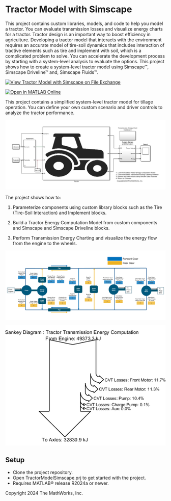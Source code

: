 # Tractor Model with Simscape

This project contains custom libraries, models, and code to help you model 
a tractor. You can evaluate transmission losses and visualize energy charts 
for a tractor.
Tractor design is an important way to boost efficiency in agriculture. 
Developing a tractor model that interacts with the environment requires an 
accurate model of tire-soil dynamics that includes interaction of tractive 
elements such as tire and implement with soil, which is a complicated 
problem to solve. You can accelerate the development process by starting 
with a system-level analysis to evaluate the options. This project shows how to create a 
system-level tractor model using Simscape&trade;, Simscape Driveline&trade; 
and, Simscape Fluids&trade;.

[![View Tractor Model with Simscape on File Exchange](https://www.mathworks.com/matlabcentral/images/matlab-file-exchange.svg)](https://www.mathworks.com/matlabcentral/fileexchange/tractor-model-with-simscape)

[![Open in MATLAB Online](https://www.mathworks.com/images/responsive/global/open-in-matlab-online.svg)](https://matlab.mathworks.com/open/github/v1?repo=simscape/Tractor-Simscape)

This project contains a simplified system-level tractor model for tillage 
operation. You can define your own custom scenario and driver controls to 
analyze the tractor performance.

![](Overview/html/TractorEnergyComputationModel.png)

The project shows how to:
1. Parameterize components using custom library blocks such as the Tire 
(Tire-Soil Interaction) and Implement blocks. 

2. Build a Tractor Energy Computation Model from custom components and 
Simscape and Simscape Driveline blocks.

3. Perform Transmission Energy Charting and visualize the energy flow from 
the engine to the wheels.

![](Overview/html/TransmissionEnergyChartDashboard.png)

![](Overview/html/TransmissionEnergySankeyDiagram.png)


## Setup 
* Clone the project repository.
* Open TractorModelSimscape.prj to get started with the project. 
* Requires MATLAB&reg; release R2024a or newer.

Copyright 2024 The MathWorks, Inc.
